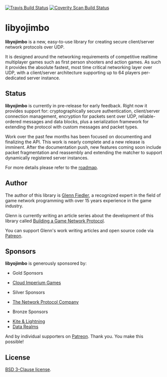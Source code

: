 [![Travis Build Status](https://travis-ci.org/networkprotocol/libyojimbo.svg?branch=master)](https://travis-ci.org/networkprotocol/libyojimbo) [![Coverity Scan Build Status](https://scan.coverity.com/projects/11339/badge.svg)](https://scan.coverity.com/projects/11339)

# libyojimbo

**libyojimbo** is a new, easy-to-use library for creating secure client/server network protocols over UDP.

It is designed around the networking requirements of competitive realtime multiplayer games such as first person shooters and action games. As such it provides the absolute fastest, most time critical networking layer over UDP, with a client/server architecture supporting up to 64 players per-dedicated server instance.

## Status

**libyojimbo** is currently in pre-release for early feedback. Right now it provides support for: cryptographically secure authentication, client/server connection management, encryption for packets sent over UDP, reliable-ordered messages and data blocks, plus a serialization framework for extending the protocol with custom messages and packet types.

Work over the past few months has been focused on documenting and finalizing the API. This work is nearly complete and a new release is imminent. After the documentation push, new features coming soon include packet fragmentation and reassembly and extending the matcher to support dynamically registered server instances.

For more details please refer to the [roadmap](https://github.com/networkprotocol/libyojimbo/blob/master/ROADMAP.md).

## Author

The author of this library is [Glenn Fiedler](https://www.linkedin.com/in/glennfiedler), a recognized expert in the field of game network programming with over 15 years experience in the game industry.

Glenn is currently writing an article series about the development of this library called [Building a Game Network Protocol](http://gafferongames.com/2016/05/10/building-a-game-network-protocol/).

You can support Glenn's work writing articles and open source code via [Patreon](http://www.patreon.com/gafferongames).

## Sponsors

**libyojimbo** is generously sponsored by:

* Gold Sponsors
 - [Cloud Imperium Games](https://cloudimperiumgames.com)
 
* Silver Sponsors
 - [The Network Protocol Company](http://www.thenetworkprotocolcompany.com)

* Bronze Sponsors
 - [Kite & Lightning](http://kiteandlightning.la/)
 - [Data Realms](http://datarealms.com)
 
And by individual supporters on [Patreon](http://www.patreon.com/gafferongames). Thank you. You make this possible!

## License

[BSD 3-Clause license](https://opensource.org/licenses/BSD-3-Clause).
